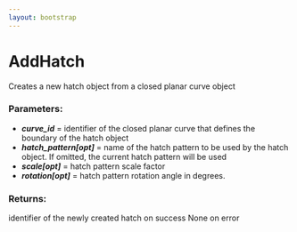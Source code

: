 ```yaml
---
layout: bootstrap
---
```


# AddHatch

Creates a new hatch object from a closed planar curve object
        

### Parameters:

- ***curve_id*** = identifier of the closed planar curve that defines the
    boundary of the hatch object
- ***hatch_pattern[opt]*** = name of the hatch pattern to be used by the hatch
    object. If omitted, the current hatch pattern will be used
- ***scale[opt]*** = hatch pattern scale factor
- ***rotation[opt]*** = hatch pattern rotation angle in degrees.
        

### Returns:


identifier of the newly created hatch on success
None on error
        
